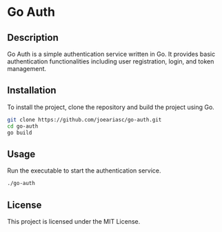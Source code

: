# Go Auth

## Description
Go Auth is a simple authentication service written in Go. It provides basic authentication functionalities including user registration, login, and token management.

## Installation
To install the project, clone the repository and build the project using Go.

```bash
git clone https://github.com/joeariasc/go-auth.git
cd go-auth
go build
```

## Usage
Run the executable to start the authentication service.

```bash
./go-auth
```

## License
This project is licensed under the MIT License.
